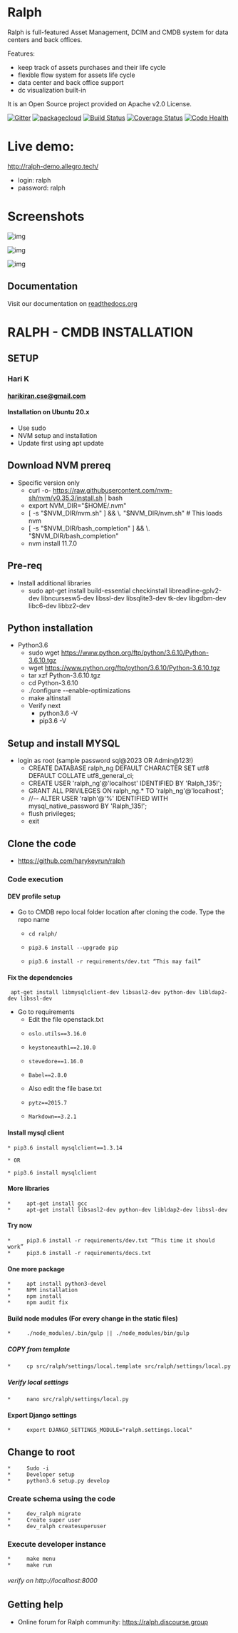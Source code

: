 # Ralph

Ralph is full-featured Asset Management, DCIM and CMDB system for data centers and back offices.

Features:

* keep track of assets purchases and their life cycle
* flexible flow system for assets life cycle
* data center and back office support
* dc visualization built-in

It is an Open Source project provided on Apache v2.0 License.

[![Gitter](https://img.shields.io/gitter/room/gitterHQ/gitter.svg)](https://gitter.im/allegro/ralph?utm_source=badge&utm_medium=badge&utm_campaign=pr-badge&utm_content=badge)
[![packagecloud](https://img.shields.io/badge/deb-packagecloud.io-844fec.svg)](https://packagecloud.io/allegro/ralph)
[![Build Status](https://github.com/allegro/ralph/actions/workflows/main.yml/badge.svg)](https://github.com/allegro/ralph/actions/workflows/main.yml)
[![Coverage Status](https://coveralls.io/repos/allegro/ralph/badge.svg?branch=ng&service=github)](https://coveralls.io/github/allegro/ralph?branch=ng)
[![Code Health](https://landscape.io/github/allegro/ralph/ng/landscape.svg?style=flat)](https://landscape.io/github/allegro/ralph/ng)

# Live demo:

http://ralph-demo.allegro.tech/

* login: ralph
* password: ralph

# Screenshots

![img](https://github.com/allegro/ralph/blob/ng/docs/img/welcome-screen-1.png?raw=true)

![img](https://github.com/allegro/ralph/blob/ng/docs/img/welcome-screen-2.png?raw=true)

![img](https://github.com/allegro/ralph/blob/ng/docs/img/welcome-screen-3.png?raw=true)


## Documentation
Visit our documentation on [readthedocs.org](https://ralph-ng.readthedocs.org)

# RALPH - CMDB INSTALLATION
## SETUP
### Hari K
#### harikiran.cse@gmail.com

#### Installation on Ubuntu 20.x
* Use sudo
* NVM setup and installation
* Update first using apt update
## Download NVM prereq
* Specific version only
  * curl -o- https://raw.githubusercontent.com/nvm-sh/nvm/v0.35.3/install.sh | bash
  * export NVM_DIR="$HOME/.nvm"
  * [ -s "$NVM_DIR/nvm.sh" ] && \. "$NVM_DIR/nvm.sh"  # This loads nvm
  * [ -s "$NVM_DIR/bash_completion" ] && \. "$NVM_DIR/bash_completion"
  * nvm install 11.7.0
## Pre-req
* Install additional libraries
  * sudo apt-get install build-essential checkinstall libreadline-gplv2-dev libncursesw5-dev libssl-dev libsqlite3-dev tk-dev libgdbm-dev libc6-dev libbz2-dev
## Python installation
* Python3.6
  * sudo wget https://www.python.org/ftp/python/3.6.10/Python-3.6.10.tgz
  * wget https://www.python.org/ftp/python/3.6.10/Python-3.6.10.tgz
  * tar xzf Python-3.6.10.tgz
  * cd Python-3.6.10
  * ./configure --enable-optimizations
  * make altinstall
  * Verify next
    * python3.6 -V
    * pip3.6 -V
## Setup and install MYSQL
   * login as root (sample password sql@2023 OR Admin@123!)
     * CREATE DATABASE ralph_ng DEFAULT CHARACTER SET utf8 DEFAULT COLLATE utf8_general_ci;
     * CREATE USER 'ralph_ng'@'localhost' IDENTIFIED BY 'Ralph_135!';
     * GRANT ALL PRIVILEGES ON ralph_ng.* TO 'ralph_ng'@'localhost';
     * //-- ALTER USER 'ralph'@'%' IDENTIFIED WITH mysql_native_password BY 'Ralph_135!';
     * flush privileges;
     * exit
## Clone the code 
* https://github.com/harykeyrun/ralph
### Code execution
#### DEV profile setup
  * Go to CMDB repo local folder location after cloning the code. Type the repo name
    *     cd ralph/
    *     pip3.6 install --upgrade pip
    *     pip3.6 install -r requirements/dev.txt “This may fail”
#### Fix the dependencies
     apt-get install libmysqlclient-dev libsasl2-dev python-dev libldap2-dev libssl-dev
  * Go to requirements
    * Edit the file openstack.txt
    *     oslo.utils==3.16.0
    *     keystoneauth1==2.10.0
    *     stevedore==1.16.0
    *     Babel==2.8.0

    * Also edit the file base.txt
    *     pytz==2015.7
    *     Markdown==3.2.1
#### Install mysql client

    * pip3.6 install mysqlclient==1.3.14

    * OR 

    * pip3.6 install mysqlclient
#### More libraries
    *     apt-get install gcc
    *     apt-get install libsasl2-dev python-dev libldap2-dev libssl-dev
#### Try now
    *     pip3.6 install -r requirements/dev.txt “This time it should work”
    *     pip3.6 install -r requirements/docs.txt
#### One more package
    *     apt install python3-devel
    *     NPM installation
    *     npm install 
    *     npm audit fix
#### Build node modules (For every change in the static files)
    *     ./node_modules/.bin/gulp || ./node_modules/bin/gulp
##### COPY from template
    *     cp src/ralph/settings/local.template src/ralph/settings/local.py
##### Verify local settings
    *     nano src/ralph/settings/local.py
#### Export Django settings
    *     export DJANGO_SETTINGS_MODULE="ralph.settings.local"
## Change to root
    *     Sudo -i
    *     Developer setup
    *     python3.6 setup.py develop
### Create schema using the code
    *     dev_ralph migrate
    *     Create super user
    *     dev_ralph createsuperuser
### Execute developer instance
    *     make menu
    *     make run
###### verify on http://localhost:8000



## Getting help

* Online forum for Ralph community: https://ralph.discourse.group
